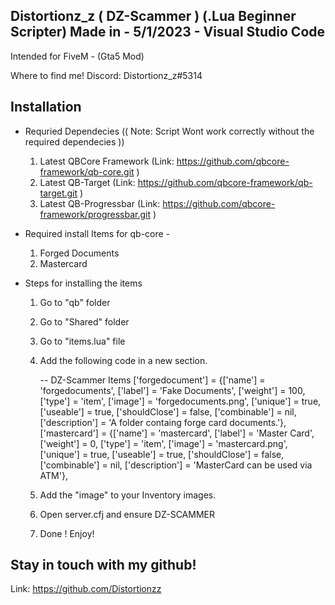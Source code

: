 ## Distortionz_z ( DZ-Scammer ) (.Lua Beginner Scripter) Made in - 5/1/2023 - Visual Studio Code ##

Intended for FiveM - (Gta5 Mod)


Where to find me!
Discord: Distortionz_z#5314

## Installation ##

- Requried Dependecies (( Note: Script Wont work correctly without the required dependecies ))
    1. Latest QBCore Framework (Link: https://github.com/qbcore-framework/qb-core.git )
    2. Latest QB-Target (Link: https://github.com/qbcore-framework/qb-target.git )
    3. Latest QB-Progressbar (Link: https://github.com/qbcore-framework/progressbar.git ) 

- Required install Items for qb-core -
    1. Forged Documents
    2. Mastercard

- Steps for installing the items
    1. Go to "qb" folder
    2. Go to "Shared" folder
    3. Go to "items.lua" file
    4. Add the following code in a new section.
        
        -- DZ-Scammer Items
    	['forgedocument'] 			 = {['name'] = 'forgedocuments', 				['label'] = 'Fake Documents', 		['weight'] = 100, 		['type'] = 'item', 		['image'] = 'forgedocuments.png', 		['unique'] = true, 		['useable'] = true, 	['shouldClose'] = false,	   ['combinable'] = nil,   ['description'] = 'A folder containg forge card documents.'},
        ['mastercard'] 				 = {['name'] = 'mastercard', 				    ['label'] = 'Master Card', 			['weight'] = 0, 		['type'] = 'item', 		['image'] = 'mastercard.png', 			['unique'] = true, 		['useable'] = true, 	['shouldClose'] = false,       ['combinable'] = nil,   ['description'] = 'MasterCard can be used via ATM'},
    5. Add the "image" to your Inventory images.
    6. Open server.cfj and ensure DZ-SCAMMER
    7. Done ! Enjoy!


## Stay in touch with my github! ##
Link: https://github.com/Distortionzz        
